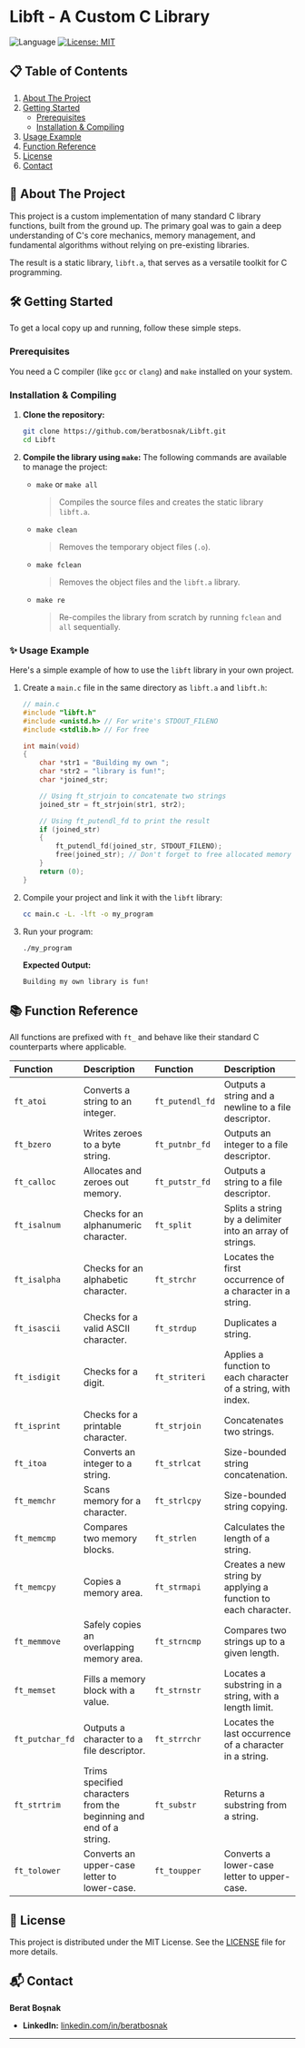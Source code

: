 # Libft - A Custom C Library

![Language](https://img.shields.io/badge/Language-C-blue?style=for-the-badge&logo=c)
[![License: MIT](https://img.shields.io/badge/License-MIT-yellow.svg?style=for-the-badge)](https://opensource.org/licenses/MIT)

## 📋 Table of Contents

1.  [About The Project](#-about-the-project)
2.  [Getting Started](#-getting-started)
    -   [Prerequisites](#prerequisites)
    -   [Installation & Compiling](#installation--compiling)
3.  [Usage Example](#-usage-example)
4.  [Function Reference](#-function-reference)
5.  [License](#-license)
6.  [Contact](#-contact)

## 🚀 About The Project

This project is a custom implementation of many standard C library functions, built from the ground up. The primary goal was to gain a deep understanding of C's core mechanics, memory management, and fundamental algorithms without relying on pre-existing libraries.

The result is a static library, `libft.a`, that serves as a versatile toolkit for C programming.

## 🛠️ Getting Started

To get a local copy up and running, follow these simple steps.

### Prerequisites

You need a C compiler (like `gcc` or `clang`) and `make` installed on your system.

### Installation & Compiling

1.  **Clone the repository:**
    ```bash
    git clone https://github.com/beratbosnak/Libft.git
    cd Libft
    ```

2.  **Compile the library using `make`:**
    The following commands are available to manage the project:

    *   `make` or `make all`
        > Compiles the source files and creates the static library `libft.a`.
    *   `make clean`
        > Removes the temporary object files (`.o`).
    *   `make fclean`
        > Removes the object files and the `libft.a` library.
    *   `make re`
        > Re-compiles the library from scratch by running `fclean` and `all` sequentially.

### ✨ Usage Example

Here's a simple example of how to use the `libft` library in your own project.

1.  Create a `main.c` file in the same directory as `libft.a` and `libft.h`:

    ```c
    // main.c
    #include "libft.h"
    #include <unistd.h> // For write's STDOUT_FILENO
    #include <stdlib.h> // For free

    int main(void)
    {
        char *str1 = "Building my own ";
        char *str2 = "library is fun!";
        char *joined_str;

        // Using ft_strjoin to concatenate two strings
        joined_str = ft_strjoin(str1, str2);

        // Using ft_putendl_fd to print the result
        if (joined_str)
        {
            ft_putendl_fd(joined_str, STDOUT_FILENO);
            free(joined_str); // Don't forget to free allocated memory
        }
        return (0);
    }
    ```

2.  Compile your project and link it with the `libft` library:

    ```bash
    cc main.c -L. -lft -o my_program
    ```

3.  Run your program:
    ```bash
    ./my_program
    ```

    **Expected Output:**
    ```
    Building my own library is fun!
    ```

## 📚 Function Reference

All functions are prefixed with `ft_` and behave like their standard C counterparts where applicable.

| Function | Description | Function | Description |
| :--- | :--- | :--- | :--- |
| `ft_atoi` | Converts a string to an integer. | `ft_putendl_fd` | Outputs a string and a newline to a file descriptor. |
| `ft_bzero` | Writes zeroes to a byte string. | `ft_putnbr_fd` | Outputs an integer to a file descriptor. |
| `ft_calloc` | Allocates and zeroes out memory. | `ft_putstr_fd` | Outputs a string to a file descriptor. |
| `ft_isalnum` | Checks for an alphanumeric character. | `ft_split` | Splits a string by a delimiter into an array of strings. |
| `ft_isalpha` | Checks for an alphabetic character. | `ft_strchr` | Locates the first occurrence of a character in a string. |
| `ft_isascii` | Checks for a valid ASCII character. | `ft_strdup` | Duplicates a string. |
| `ft_isdigit` | Checks for a digit. | `ft_striteri` | Applies a function to each character of a string, with index. |
| `ft_isprint` | Checks for a printable character. | `ft_strjoin` | Concatenates two strings. |
| `ft_itoa` | Converts an integer to a string. | `ft_strlcat` | Size-bounded string concatenation. |
| `ft_memchr` | Scans memory for a character. | `ft_strlcpy` | Size-bounded string copying. |
| `ft_memcmp` | Compares two memory blocks. | `ft_strlen` | Calculates the length of a string. |
| `ft_memcpy` | Copies a memory area. | `ft_strmapi` | Creates a new string by applying a function to each character. |
| `ft_memmove` | Safely copies an overlapping memory area. | `ft_strncmp` | Compares two strings up to a given length. |
| `ft_memset` | Fills a memory block with a value. | `ft_strnstr` | Locates a substring in a string, with a length limit. |
| `ft_putchar_fd` | Outputs a character to a file descriptor. | `ft_strrchr` | Locates the last occurrence of a character in a string. |
| `ft_strtrim` | Trims specified characters from the beginning and end of a string. | `ft_substr` | Returns a substring from a string. |
| `ft_tolower` | Converts an upper-case letter to lower-case. | `ft_toupper` | Converts a lower-case letter to upper-case. |

## 📄 License

This project is distributed under the MIT License. See the [LICENSE](LICENSE) file for more details.

## 📬 Contact

**Berat Boşnak**

*   **LinkedIn:** [linkedin.com/in/beratbosnak](https://www.linkedin.com/in/beratbosnak)

---
